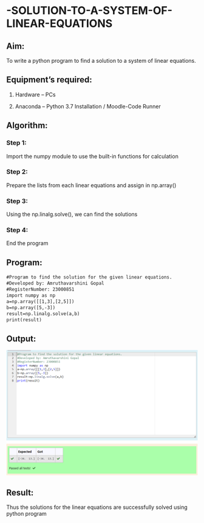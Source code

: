 # -SOLUTION-TO-A-SYSTEM-OF-LINEAR-EQUATIONS

## Aim:

To write a python program to find a solution to a system of linear equations.

## Equipment’s required:

1. 	Hardware – PCs

2. 	Anaconda – Python 3.7 Installation / Moodle-Code Runner

## Algorithm:

### Step 1:

Import the numpy module to use the built-in functions for calculation

### Step 2: 

Prepare the lists from each linear equations and assign in np.array()

### Step 3: 

Using the np.linalg.solve(), we can find the solutions

### Step 4: 

End the program

## Program:
```
#Program to find the solution for the given linear equations.
#Developed by: Amruthavarshini Gopal
#RegisterNumber: 23000851
import numpy as np
a=np.array([[1,3],[2,5]])
b=np.array([5,-3])
result=np.linalg.solve(a,b)
print(result)
```
## Output:

![Alt text](maths1.png)

## Result: 
Thus the solutions for the linear equations are successfully solved using python program

